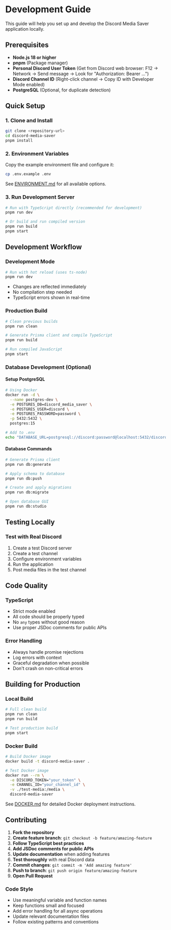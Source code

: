 # Development Guide

This guide will help you set up and develop the Discord Media Saver application locally.

## Prerequisites

- **Node.js 18 or higher**
- **pnpm** (Package manager)
- **Personal Discord User Token** (Get from Discord web browser: F12 → Network → Send message → Look for "Authorization: Bearer ...")
- **Discord Channel ID** (Right-click channel → Copy ID with Developer Mode enabled)
- **PostgreSQL** (Optional, for duplicate detection)

## Quick Setup

### 1. Clone and Install
```bash
git clone <repository-url>
cd discord-media-saver
pnpm install
```

### 2. Environment Variables
Copy the example environment file and configure it:
```bash
cp .env.example .env
```

See [ENVIRONMENT.md](ENVIRONMENT.md) for all available options.

### 3. Run Development Server
```bash
# Run with TypeScript directly (recommended for development)
pnpm run dev

# Or build and run compiled version
pnpm run build
pnpm start
```

## Development Workflow

### Development Mode
```bash
# Run with hot reload (uses ts-node)
pnpm run dev
```
- Changes are reflected immediately
- No compilation step needed
- TypeScript errors shown in real-time

### Production Build
```bash
# Clean previous builds
pnpm run clean

# Generate Prisma client and compile TypeScript
pnpm run build

# Run compiled JavaScript
pnpm start
```

### Database Development (Optional)

#### Setup PostgreSQL
```bash
# Using Docker
docker run -d \
  --name postgres-dev \
  -e POSTGRES_DB=discord_media_saver \
  -e POSTGRES_USER=discord \
  -e POSTGRES_PASSWORD=password \
  -p 5432:5432 \
  postgres:15

# Add to .env
echo "DATABASE_URL=postgresql://discord:password@localhost:5432/discord_media_saver" >> .env
```

#### Database Commands
```bash
# Generate Prisma client
pnpm run db:generate

# Apply schema to database
pnpm run db:push

# Create and apply migrations
pnpm run db:migrate

# Open database GUI
pnpm run db:studio
```

## Testing Locally

### Test with Real Discord
1. Create a test Discord server
2. Create a test channel
3. Configure environment variables
4. Run the application
5. Post media files in the test channel

## Code Quality

### TypeScript
- Strict mode enabled
- All code should be properly typed
- No `any` types without good reason
- Use proper JSDoc comments for public APIs

### Error Handling
- Always handle promise rejections
- Log errors with context
- Graceful degradation when possible
- Don't crash on non-critical errors

## Building for Production

### Local Build
```bash
# Full clean build
pnpm run clean
pnpm run build

# Test production build
pnpm start
```

### Docker Build
```bash
# Build Docker image
docker build -t discord-media-saver .

# Test Docker image
docker run --rm \
  -e DISCORD_TOKEN="your_token" \
  -e CHANNEL_ID="your_channel_id" \
  -v ./test-media:/media \
  discord-media-saver
```

See [DOCKER.md](DOCKER.md) for detailed Docker deployment instructions.

## Contributing

1. **Fork the repository**
2. **Create feature branch**: `git checkout -b feature/amazing-feature`
3. **Follow TypeScript best practices**
4. **Add JSDoc comments for public APIs**
5. **Update documentation** when adding features
6. **Test thoroughly** with real Discord data
7. **Commit changes**: `git commit -m 'Add amazing feature'`
8. **Push to branch**: `git push origin feature/amazing-feature`
9. **Open Pull Request**

### Code Style
- Use meaningful variable and function names
- Keep functions small and focused
- Add error handling for all async operations
- Update relevant documentation files
- Follow existing patterns and conventions
